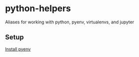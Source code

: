 # python-helpers

Aliases for working with python, pyenv, virtualenvs, and jupyter

## Setup

[Install pyenv](https://github.com/pyenv/pyenv#installation)

